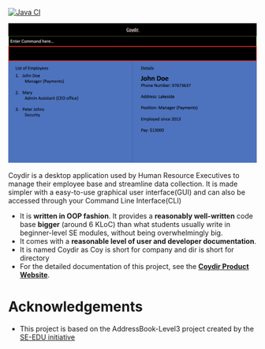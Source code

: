 [![Java CI](https://github.com/AY2223S1-CS2103T-T15-1/tp/actions/workflows/gradle.yml/badge.svg)](https://github.com/AY2223S1-CS2103T-T15-1/tp/actions/workflows/gradle.yml)

![Ui](docs/images/Ui.png)

Coydir is a desktop application used by Human Resource Executives to manage their employee base and streamline data collection. It is made simpler with a easy-to-use graphical user interface(GUI) and can also be accessed through your Command Line Interface(CLI)

- It is **written in OOP fashion**. It provides a **reasonably well-written** code base **bigger** (around 6 KLoC) than what students usually write in beginner-level SE modules, without being overwhelmingly big.
- It comes with a **reasonable level of user and developer documentation**.
- It is named Coydir as Coy is short for company and dir is short for directory
- For the detailed documentation of this project, see the **[Coydir Product Website](https://ay2223s1-cs2103t-t15-1.github.io/tp/)**.

# Acknowledgements

- This project is based on the AddressBook-Level3 project created by the [SE-EDU initiative](https://se-education.org)
